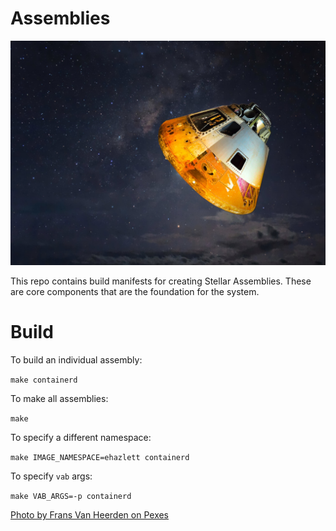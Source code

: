 # Assemblies

![Assembly](assembly.jpg)

This repo contains build manifests for creating Stellar Assemblies.  These are core components that are the foundation for the system.

# Build
To build an individual assembly:

`make containerd`

To make all assemblies:

`make`

To specify a different namespace:

`make IMAGE_NAMESPACE=ehazlett containerd`

To specify `vab` args:

`make VAB_ARGS=-p containerd`

[Photo by Frans Van Heerden on Pexes](https://www.pexels.com/photo/grey-and-orange-spaceship-700015/)
